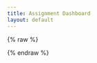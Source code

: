 ```yaml
---
title: Assignment Dashboard
layout: default
---
```


{% raw %}
<script src="https://cdn.jsdelivr.net/npm/vue/dist/vue.js"></script>

<div id="app">
  <template v-if="jwt && user">
    <a href="#" v-on:click="logout">Logout</a>
    <template v-if="githubUser">
    <p>You are logged in as <em>{{user}}</em> and GitHub user <em>{{githubUser}}</em></p>
    <template v-for="(value, assignment) in assignments">
      <h2>{{ value.assignment.title }}</h2>
      <p v-if="value.repo">
      Your repository: <a v-bind:href="value.repo" target="new">{{value.repo}}</a>
      </p>
      <p v-else-if="starting[assignment]">
      <em>Creating repository...</em>
      </p>
      <p v-else>
      To begin working on this assignment, we need to create a repository for you.
      <a href="#" v-on:click="start(assignment)">Click here to start</a>
      </p>
    </template>
    </template>
    <template v-else>
      <p>You must also pair your NetID with a GitHub account by logging in with Github</p>
      <a href="#" v-on:click="pairWithGithub">Login with GitHub</a>
    </template>
  </template>
  <template v-else>
  <p>To access the assignment dashboard, login using your Princeton NetID</p>
  <a href="#" v-on:click="login">Login with NetID</a>
  </template>
</div>
<script>
  let baseUrl = "https://sns29.cs.princeton.edu";
  var app = new Vue({
    el: '#app',
    data: {
      jwt: window.sessionStorage.getItem("snapfaas-jwt"),
      user: null,
      githubUser: null,
      assignments: {},
      starting: {},
    },
    created: function() {
      window.addEventListener("message", (event) => {
          if (event.source === this.casPopup) {
            this.jwt = event.data;
            window.sessionStorage.setItem("snapfaas-jwt", event.data);
          } else if (event.source === this.githubPopup) {
            if (event.data == "jwt_please") {
              event.source.postMessage(this.jwt, baseUrl);
            } else {
                this.githubUser = JSON.parse(event.data);
            }
          }
      }, false);
      this.me(this.jwt);
    },
    methods: {
      start: async function(assignment) {
        this.$set(this.starting, assignment, true);
        let url = new URL(baseUrl);
        url.pathname = "/assignments";
        let data = {
            assignment: assignment,
            users: [this.user],
        };
        let response = await fetch(url, {
          method: 'POST',
          headers: new Headers({
              'Authorization': 'Bearer '+ this.jwt,
              'Content-Type': 'application/json',
          }),
          body: JSON.stringify(data),
        });
        let respData = await response.json();
        this.assignments[assignment].repo = "https://github.com/cos316/" + respData.name;
      },
      me: async function(jwt) {
        if (jwt) {
          let response = await fetch(baseUrl + "/me", {
            method: 'GET',
            headers: new Headers({
                'Authorization': 'Bearer ' + this.jwt
            }),
          });
          let me = await response.json();
          this.user = me["login"];
          this.githubUser = me["github"];
        }
      },
      login: function() {
        if (!this.jwt) {
            this.casPopup = window.open(baseUrl + "/login/cas", "Login", "popup");
        }
      },
      pairWithGithub: function() {
        this.githubPopup = window.open(baseUrl + "/login/github", "Login", "popup");
      },
      getAssignments: async function() {
        let response = await fetch(baseUrl + "/get?keys=cos316/assignments", {
          method: 'GET',
          headers: new Headers({
              'Authorization': 'Bearer ' + this.jwt
          }),
        });
        let baseAssignments = Object.fromEntries(Object.entries((await response.json())).map(([k,v]) => [k, JSON.parse(v)]))["cos316/assignments"];
        let keys = Object.keys(baseAssignments);
        keys = keys.map((key) => "cos316/assignments/" + key + "/" + this.user);
        let url = new URL(baseUrl);
        url.pathname = "/get";
        url.searchParams.append("keys", keys);; 
        response = await fetch(url, {
          method: 'GET',
          headers: new Headers({
              'Authorization': 'Bearer ' + this.jwt
          }),
        });
        let result = await response.json();
        result = Object.fromEntries(Object.entries(result).map(([k, v]) => {
            k = k.match(/cos316\/assignments\/([^/]+)\/.*/)[1];
            let val = {
                repo: v ? "https://github.com/" + v : null,
                assignment: baseAssignments[k]
            };
            return [k, val];
        }));
        this.assignments = result;
      },
      logout: async function() {
        window.sessionStorage.removeItem("snapfaas-jwt");
        this.jwt = null;
        this.user = null;
        this.githubUser = null;
      }
    },
    watch: {
      jwt: function(newJwt, oldJwt) {
        this.me(newJwt);
      },
      githubUser: function(newGhUser, oldGhUser) {
        if (newGhUser) {
          this.getAssignments();
        }
      }
    }
  })
</script>

{% endraw %}
